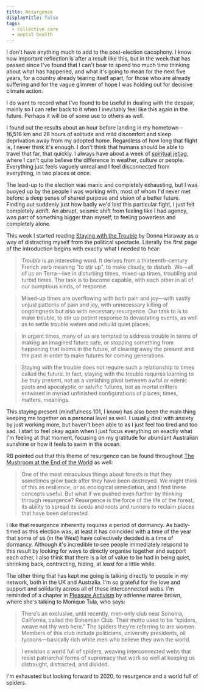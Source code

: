 ```yaml
---
title: Resurgence
displayTitle: false
tags:
  - collective care
  - mental health
---
```


I don't have anything much to add to the post-election cacophony. I know how important reflection is after a result like this, but in the week that has passed since I've found that I can't bear to spend too much time thinking about what has happened, and what it's going to mean for the next five years, for a country already tearing itself apart, for those who are already suffering and for the vague glimmer of hope I was holding out for decisive climate action.

I do want to record what I've found to be useful in dealing with the despair, mainly so I can refer back to it when I inevitably feel like this again in the future. Perhaps it will be of some use to others as well.

<!-- more -->

I found out the results about an hour before landing in my hometown – 16,516 km and 28 hours of solitude and mild discomfort and sleep deprivation away from my adopted home. Regardless of how long that flight is, I never think it's enough. I don't think that humans should be able to travel that far, that quickly. I always have about a week of [spiritual jetlag](https://www.are.na/meg-miller/literary-theories-of-jet-lag), where I can't quite believe the difference in weather, culture or people. Everything just feels vaguely unreal and I feel disconnected from everything, in two places at once.

The lead-up to the election was manic and completely exhausting, but I was buoyed up by the people I was working with, most of whom I'd never met before: a deep sense of shared purpose and vision of a better future. Finding out suddenly just how badly we'd lost this particular fight, I just felt completely adrift. An abrupt, seismic shift from feeling like I had agency, was part of something bigger than myself, to feeling powerless and completely alone.

This week I started reading [Staying with the Trouble](https://www.dukeupress.edu/staying-with-the-trouble) by Donna Haraway as a way of distracting myself from the political spectacle. Literally the first page of the introduction begins with exactly what I needed to hear:

> *Trouble* is an interesting word. It derives from a thirteenth-century French verb meaning "to stir up", to make cloudy, to disturb. We—all of us on Terra—live in disturbing times, mixed-up times, troubling and turbid times. The task is to become capable, with each other in all of our bumptious kinds, of response.

> Mixed-up times are overflowing with both pain and joy—with vastly unjust patterns of pain and joy, with unnecessary killing of ongoingness but also with necessary resurgence. Our task to is to make trouble, to stir up potent response to devastating events, as well as to settle trouble waters and rebuild quiet places.

> In urgent times, many of us are tempted to address trouble in terms of making an imagined future safe, or stopping something from happening that looms in the future, of clearing away the present and the past in order to make futures for coming generations.

> Staying with the trouble does not require such a relationship to times called the future. In fact, staying with the trouble requires learning to be truly present, not as a vanishing pivot between awful or edenic pasts and apocalyptic or salvific futures, but as mortal critters entwined in myriad unfinished configurations of places, times, matters, meanings.

This staying present (mindfulness 101, I know) has also been the main thing keeping me together on a personal level as well. I usually deal with anxiety by just working more, but haven't been able to as I just feel too tired and too sad. I start to feel okay again when I just focus everything on exactly what I'm feeling at that moment, focusing on my gratitude for abundant Australian sunshine or how it feels to swim in the ocean.

RB pointed out that this theme of resurgence can be found throughout [The Mushroom at the End of the World](https://press.princeton.edu/books/paperback/9780691178325/the-mushroom-at-the-end-of-the-world) as well:

> One of the most miraculous things about forests is that they sometimes grow back after they have been destroyed. We might think of this as resilience, or as ecological remediation, and I find these concepts useful. But what if we pushed even further by thinking through resurgence? Resurgence is the force of the life of the forest, its ability to spread its seeds and roots and runners to reclaim places that have been deforested.

I like that resurgence inherently requires a period of dormancy. As badly-timed as this election was, at least it has coincided with a time of the year that some of us (in the West) have collectively decided is a time of dormancy. Although it's incredible to see people immediately respond to this result by looking for ways to directly organise together and support each other, I also think that there is a lot of value to be had in being quiet, shrinking back, contracting, hiding, at least for a little while.

The other thing that has kept me going is talking directly to people in my network, both in the UK and Australia. I'm so grateful for the love and support and solidarity across all of these interconnected webs. I'm reminded of a chapter in [Pleasure Activism](https://www.akpress.org/pleasure-activism.html) by adrienne maree brown, where she's talking to Monique Tula, who says:

> There’s an exclusive, until recently, men-only club near Sonoma, California, called the Bohemian Club. Their motto used to be “spiders, weave not thy web here.” The spiders they’re referring to are women. Members of this club include politicians, university presidents, oil tycoons—basically rich white men who believe they own the world.

> I envision a world full of spiders, weaving interconnected webs that resist patriarchal forms of supremacy that work so well at keeping us distraught, distracted, and divided.

I'm exhausted but looking forward to 2020, to resurgence and a world full of spiders.
